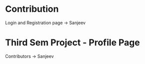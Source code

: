 # Contribution

Login and Registration page -> Sanjeev

# Third Sem Project - Profile Page

Contributors -> Sanjeev
